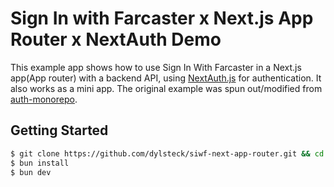 # Sign In with Farcaster x Next.js App Router x NextAuth Demo

This example app shows how to use Sign In With Farcaster in a Next.js app(App router) with a backend API, using [NextAuth.js](https://next-auth.js.org/) for authentication. It also works as a mini app. The original example was spun out/modified from [auth-monorepo](https://github.com/farcasterxyz/auth-monorepo/tree/main/examples/with-next-auth).

## Getting Started

```sh
$ git clone https://github.com/dylsteck/siwf-next-app-router.git && cd siwf-next-app-router
$ bun install
$ bun dev
```
